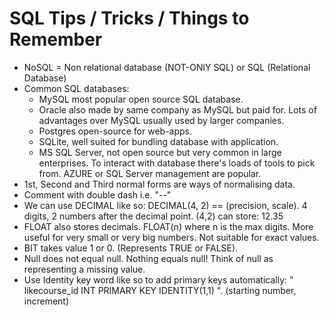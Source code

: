 SQL Tips / Tricks / Things to Remember
========

- NoSQL = Non relational database (NOT-ONlY SQL) or SQL (Relational Database)
- Common SQL databases:
  - MySQL most popular open source SQL database.
  - Oracle also made by same company as MySQL but paid for. Lots of advantages over MySQL usually used by larger companies.
  - Postgres open-source for web-apps.
  - SQLite, well suited for bundling database with application.
  - MS SQL Server, not open source but very common in large enterprises. To interact with database there's loads of tools to pick from. AZURE or SQL Server management are popular.
- 1st, Second and Third normal forms are ways of normalising data.
- Comment with double dash i.e. "--"
- We can use DECIMAL like so: DECIMAL(4, 2) == (precision, scale). 4 digits, 2 numbers after the decimal point. (4,2) can store: 12.35
- FLOAT also stores decimals. FLOAT(n) where n is the max digits. More useful for very small or very big numbers. Not suitable for exact values.
- BIT takes value 1 or 0. (Represents TRUE or FALSE).
- Null does not equal null. Nothing equals null! Think of null as representing a missing value.
- Use Identity key word like so to add primary keys automatically: " likecourse_id INT PRIMARY KEY IDENTITY(1,1) ". (starting number, increment)
